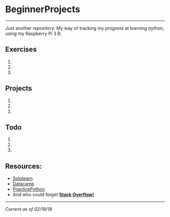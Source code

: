 # BeginnerProjects
---
Just another repository.
My way of tracking my progress at learning python, using my Raspberry Pi 3 B.
## Exercises
1.
2.
3.

## Projects
1.
2.
3.
  
## Todo
1. 
2. 
3. 
  
## Resources:
* [Sololearn](https://www.sololearn.com/courses/)
* [Datacamp](https://www.datacamp.com/courses/intro-to-python-for-data-science)
* [PracticePython](http://www.practicepython.org/)
* And who could forget **[Stack Overflow!](https://stackoverflow.com/)**
---
_Current as of 02/19/18_
